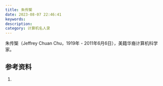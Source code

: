 ```yaml
---
title: 朱传榘
date: 2023-08-07 22:46:41
keywords:
description:
category: 计算机名人录
---
```


朱传榘（Jeffrey Chuan Chu，1919年 - 2011年6月6日），美籍华裔计算机科学家。



## 参考资料

1. []()
